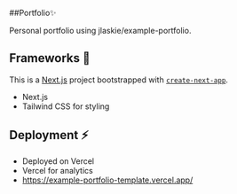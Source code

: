 
##Portfolio:sparkles:

Personal portfolio using jlaskie/example-portfolio.

## Frameworks :hammer:
This is a [Next.js](https://nextjs.org/) project bootstrapped with [`create-next-app`](https://github.com/vercel/next.js/tree/canary/packages/create-next-app).
- Next.js 
- Tailwind CSS for styling

## Deployment :zap:
- Deployed on Vercel
- Vercel for analytics
- https://example-portfolio-template.vercel.app/
